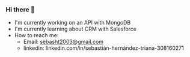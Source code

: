 ### Hi there 👋

- I'm currently working on an API with MongoDB
- I'm currently learning about CRM with Salesforce
- How to reach me:
  - Email: sebasht2003@gmail.com
  - linkedin: linkedin.com/in/sebastián-hernández-triana-308160271
<!--
**SebastianH03/SebastianH03** is a ✨ _special_ ✨ repository because its `README.md` (this file) appears on your GitHub profile.

Here are some ideas to get you started:

- 🔭 I’m currently working on ...
- 🌱 I’m currently learning ...
- 👯 I’m looking to collaborate on ...
- 🤔 I’m looking for help with ...
- 💬 Ask me about ...
- 📫 How to reach me: ...
- 😄 Pronouns: ...
- ⚡ Fun fact: ...
-->
